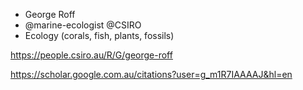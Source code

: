 - George Roff 
- @marine-ecologist @CSIRO
- Ecology (corals, fish, plants, fossils) 

https://people.csiro.au/R/G/george-roff

https://scholar.google.com.au/citations?user=g_m1R7IAAAAJ&hl=en


